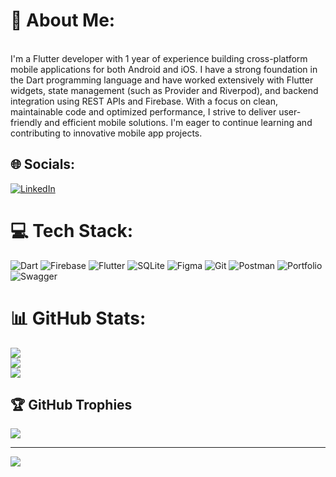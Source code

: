 # 💫 About Me:
<br>I'm a Flutter developer with 1 year of experience building cross-platform mobile applications for both Android and iOS. I have a strong foundation in the Dart programming language and have worked extensively with Flutter widgets, state management (such as Provider and Riverpod), and backend integration using REST APIs and Firebase. With a focus on clean, maintainable code and optimized performance, I strive to deliver user-friendly and efficient mobile solutions. I'm eager to continue learning and contributing to innovative mobile app projects.


## 🌐 Socials:
[![LinkedIn](https://img.shields.io/badge/LinkedIn-%230077B5.svg?logo=linkedin&logoColor=white)](https://linkedin.com/in/www.linkedin.com/in/sardor-goyibnazarov) 

# 💻 Tech Stack:
![Dart](https://img.shields.io/badge/dart-%230175C2.svg?style=for-the-badge&logo=dart&logoColor=white) ![Firebase](https://img.shields.io/badge/firebase-%23039BE5.svg?style=for-the-badge&logo=firebase) ![Flutter](https://img.shields.io/badge/Flutter-%2302569B.svg?style=for-the-badge&logo=Flutter&logoColor=white) ![SQLite](https://img.shields.io/badge/sqlite-%2307405e.svg?style=for-the-badge&logo=sqlite&logoColor=white) ![Figma](https://img.shields.io/badge/figma-%23F24E1E.svg?style=for-the-badge&logo=figma&logoColor=white) ![Git](https://img.shields.io/badge/git-%23F05033.svg?style=for-the-badge&logo=git&logoColor=white) ![Postman](https://img.shields.io/badge/Postman-FF6C37?style=for-the-badge&logo=postman&logoColor=white) ![Portfolio](https://img.shields.io/badge/Portfolio-%23000000.svg?style=for-the-badge&logo=firefox&logoColor=#FF7139) ![Swagger](https://img.shields.io/badge/-Swagger-%23Clojure?style=for-the-badge&logo=swagger&logoColor=white)
# 📊 GitHub Stats:
![](https://github-readme-stats.vercel.app/api?username=Sardorbee&theme=dark&hide_border=false&include_all_commits=false&count_private=false)<br/>
![](https://github-readme-streak-stats.herokuapp.com/?user=Sardorbee&theme=dark&hide_border=false)<br/>
![](https://github-readme-stats.vercel.app/api/top-langs/?username=Sardorbee&theme=dark&hide_border=false&include_all_commits=false&count_private=false&layout=compact)

## 🏆 GitHub Trophies
![](https://github-profile-trophy.vercel.app/?username=Sardorbee&theme=radical&no-frame=false&no-bg=true&margin-w=4)

---
[![](https://visitcount.itsvg.in/api?id=Sardorbee&icon=0&color=1)](https://visitcount.itsvg.in)

<!-- Proudly created with GPRM ( https://gprm.itsvg.in ) -->
